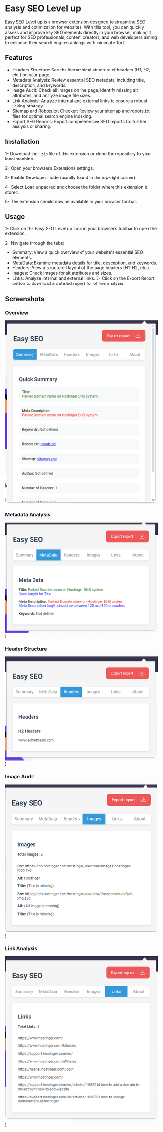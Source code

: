 # Easy SEO Level up
Easy SEO Level up is a browser extension designed to streamline SEO analysis and optimization for websites. With this tool, you can quickly assess and improve key SEO elements directly in your browser, making it perfect for SEO professionals, content creators, and web developers aiming to enhance their search engine rankings with minimal effort.

## Features
* Headers Structure: See the hierarchical structure of headers (H1, H2, etc.) on your page.
* Metadata Analysis: Review essential SEO metadata, including title, description, and keywords.
* Image Audit: Check all images on the page, identify missing alt attributes, and analyze image file sizes.
* Link Analysis: Analyze internal and external links to ensure a robust linking strategy.
* Sitemap and Robots.txt Checker: Review your sitemap and robots.txt files for optimal search engine indexing.
* Export SEO Reports: Export comprehensive SEO reports for further analysis or sharing.

## Installation
1- Download the `.zip` file of this extension or clone the repository to your local machine.

2- Open your browser’s Extensions settings.

3- Enable Developer mode (usually found in the top-right corner).

4- Select Load unpacked and choose the folder where this extension is stored.

5- The extension should now be available in your browser toolbar.

## Usage

1- Click on the Easy SEO Level up icon in your browser’s toolbar to open the extension.

2- Navigate through the tabs:

* Summary: View a quick overview of your website's essential SEO elements.
* MetaData: Examine metadata details for title, description, and keywords.
* Headers: View a structured layout of the page headers (H1, H2, etc.).
* Images: Check images for alt attributes and sizes.
* Links: Analyze internal and external links.
3- Click on the Export Report button to download a detailed report for offline analysis.

## Screenshots
### Overview
![Overview](./screenshots/sc1.png)

### Metadata Analysis
![Metadata Analysis](./screenshots/sc2.png))

### Header Structure
![Header Structure](./screenshots/sc3.png))

### Image Audit
![Image Audit](./screenshots/sc4.png))

### Link Analysis
![Link Analysis](./screenshots/sc5.png))